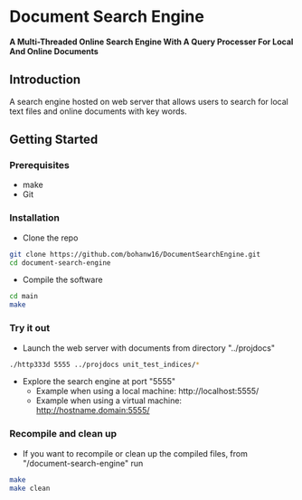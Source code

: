 # Document Search Engine

**A Multi-Threaded Online Search Engine With A Query Processer For Local And Online Documents**

## Introduction

A search engine hosted on web server that allows users to search for local text files and online documents with key words.

## Getting Started

### Prerequisites
-   make
-   Git

### Installation
-   Clone the repo
```bash
git clone https://github.com/bohanw16/DocumentSearchEngine.git
cd document-search-engine
```
-   Compile the software
```bash
cd main
make
```

### Try it out
-   Launch the web server with documents from directory "../projdocs"
```bash
./http333d 5555 ../projdocs unit_test_indices/*
```
-   Explore the search engine at port "5555"
    -   Example when using a local machine:  http://localhost:5555/
    -   Example when using a virtual machine:  http://hostname.domain:5555/

### Recompile and clean up
-   If you want to recompile or clean up the compiled files, from "/document-search-engine" run
```bash
make
make clean
```
